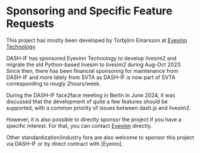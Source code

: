 # Sponsoring and Specific Feature Requests

This project has mostly been developed by Torbjörn Einarsson at [Eyevinn Technology][Eyevinn].

DASH-IF has sponsored Eyevinn Technology to develop livesim2 and migrate the old
Python-based livesim to livesim2 during Aug-Oct 2023.
Since then, there has been financial sponsoring for maintenance from DASH-IF and more
lately from SVTA as DASH-IF is now part of SVTA corresponding to rougly 2hours/week.

During the DASH-IF face2face meeting in Berlin in June 2024, it was discussed that the development of quite a few
features should be supported, with a common priority of issues between dash.js and livesim2.

However, it is also possible to directly sponsor the project if you have a specific interest. For that, you
can contact [Eyevinn] directly.

Other standardization/industry fora are also welcome to sponsor this project
via DASH-IF or by direct contract with [Eyeinn].

[Eyevinn]: https://www.eyevinntechnology.se
